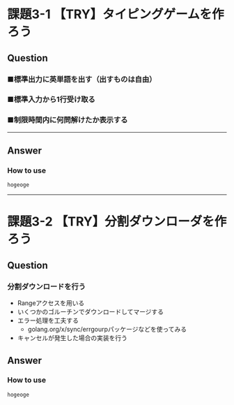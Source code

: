 # 課題3-1 【TRY】タイピングゲームを作ろう

## Question

### ■標準出力に英単語を出す（出すものは自由）
### ■標準入力から1行受け取る
### ■制限時間内に何問解けたか表示する


---

## Answer

### How to use

```bash
hogeoge
```

---

# 課題3-2 【TRY】分割ダウンローダを作ろう

## Question

### 分割ダウンロードを行う

- Rangeアクセスを用いる
- いくつかのゴルーチンでダウンロードしてマージする
- エラー処理を工夫する
    - golang.org/x/sync/errgourpパッケージなどを使ってみる
- キャンセルが発生した場合の実装を行う


## Answer

### How to use

```bash
hogeoge
```
